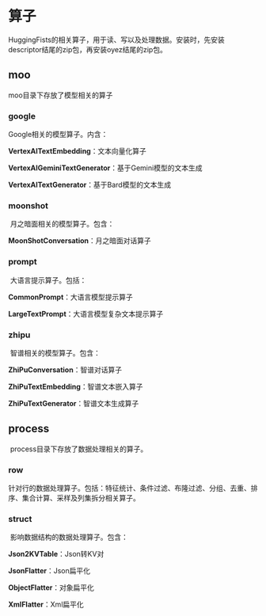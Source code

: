 # 算子
 ​HuggingFists的相关算子，用于读、写以及处理数据。安装时，先安装descriptor结尾的zip包，再安装oyez结尾的zip包。
## moo
 ​moo目录下存放了模型相关的算子
### google
 ​Google相关的模型算子。内含：
 
 **VertexAITextEmbedding**：文本向量化算子
 
 **VertexAIGeminiTextGenerator**：基于Gemini模型的文本生成
 
 **VertexAITextGenerator**：基于Bard模型的文本生成
### moonshot
​ 月之暗面相关的模型算子。包含：

 **MoonShotConversation**：月之暗面对话算子
### prompt
​ 大语言提示算子。包括：

 **CommonPrompt**：大语言模型提示算子
 
 **LargeTextPrompt**：大语言模型复杂文本提示算子
### zhipu
​	智谱相关的模型算子。包含：

  **ZhiPuConversation**：智谱对话算子
  
  **ZhiPuTextEmbedding**：智谱文本嵌入算子
  
  **ZhiPuTextGenerator**：智谱文本生成算子
## process
​	process目录下存放了数据处理相关的算子。
### row
​	针对行的数据处理算子。包括：特征统计、条件过滤、布隆过滤、分组、去重、排序、集合计算、采样及列集拆分相关算子。
### struct
​	影响数据结构的数据处理算子。包含：

  **Json2KVTable**：Json转KV对
  
  **JsonFlatter**：Json扁平化
  
  **ObjectFlatter**：对象扁平化
  
  **XmlFlatter**：Xml扁平化  


